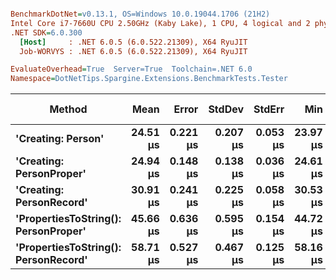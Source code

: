 ``` ini

BenchmarkDotNet=v0.13.1, OS=Windows 10.0.19044.1706 (21H2)
Intel Core i7-7660U CPU 2.50GHz (Kaby Lake), 1 CPU, 4 logical and 2 physical cores
.NET SDK=6.0.300
  [Host]     : .NET 6.0.5 (6.0.522.21309), X64 RyuJIT
  Job-WORVYS : .NET 6.0.5 (6.0.522.21309), X64 RyuJIT

EvaluateOverhead=True  Server=True  Toolchain=.NET 6.0  
Namespace=DotNetTips.Spargine.Extensions.BenchmarkTests.Tester  

```
|                               Method |     Mean |    Error |   StdDev |   StdErr |      Min |       Q1 |   Median |       Q3 |      Max |     Op/s | CI99.9% Margin | Iterations | Kurtosis | MValue | Skewness | Rank | LogicalGroup | Baseline | Code Size |  Gen 0 | Allocated |
|------------------------------------- |---------:|---------:|---------:|---------:|---------:|---------:|---------:|---------:|---------:|---------:|---------------:|-----------:|---------:|-------:|---------:|-----:|------------- |--------- |----------:|-------:|----------:|
|                   **&#39;Creating: Person&#39;** | **24.51 μs** | **0.221 μs** | **0.207 μs** | **0.053 μs** | **23.97 μs** | **24.42 μs** | **24.53 μs** | **24.65 μs** | **24.75 μs** | **40,794.2** |      **0.2210 μs** |      **15.00** |    **3.621** |  **2.000** |  **-1.0090** |    **1** |            ***** |       **No** |      **1 KB** | **0.3052** |      **3 KB** |
|             **&#39;Creating: PersonProper&#39;** | **24.94 μs** | **0.148 μs** | **0.138 μs** | **0.036 μs** | **24.61 μs** | **24.87 μs** | **24.96 μs** | **25.02 μs** | **25.18 μs** | **40,098.2** |      **0.1481 μs** |      **15.00** |    **3.155** |  **2.000** |  **-0.6607** |    **2** |            ***** |       **No** |      **1 KB** | **0.2747** |      **3 KB** |
|             **&#39;Creating: PersonRecord&#39;** | **30.91 μs** | **0.241 μs** | **0.225 μs** | **0.058 μs** | **30.53 μs** | **30.81 μs** | **30.84 μs** | **31.06 μs** | **31.33 μs** | **32,348.6** |      **0.2410 μs** |      **15.00** |    **1.983** |  **2.000** |   **0.2039** |    **3** |            ***** |       **No** |      **2 KB** | **0.3662** |      **4 KB** |
| **&#39;PropertiesToString(): PersonProper&#39;** | **45.66 μs** | **0.636 μs** | **0.595 μs** | **0.154 μs** | **44.72 μs** | **45.18 μs** | **45.71 μs** | **46.06 μs** | **46.56 μs** | **21,902.3** |      **0.6365 μs** |      **15.00** |    **1.523** |  **2.000** |  **-0.0217** |    **4** |            ***** |       **No** |      **1 KB** | **3.4180** |     **31 KB** |
| **&#39;PropertiesToString(): PersonRecord&#39;** | **58.71 μs** | **0.527 μs** | **0.467 μs** | **0.125 μs** | **58.16 μs** | **58.42 μs** | **58.57 μs** | **58.74 μs** | **59.69 μs** | **17,033.4** |      **0.5267 μs** |      **14.00** |    **2.568** |  **2.000** |   **0.9492** |    **5** |            ***** |       **No** |      **3 KB** | **4.8828** |     **44 KB** |
